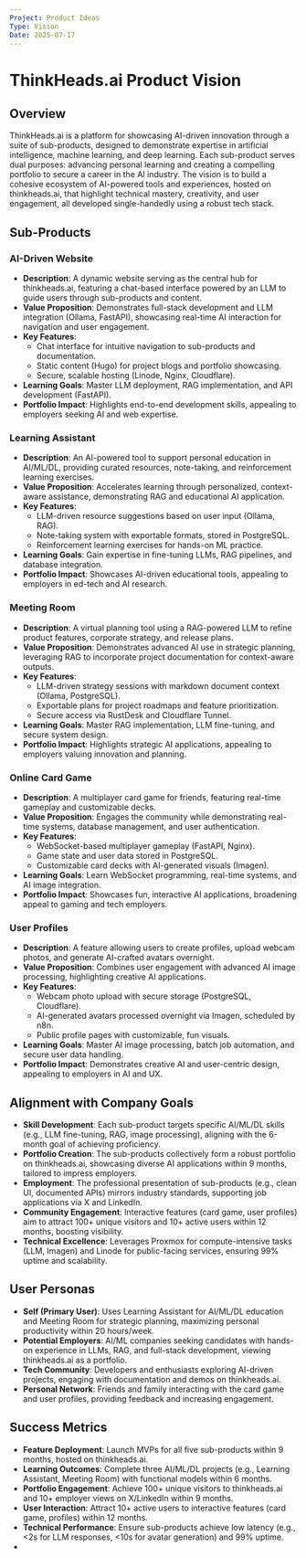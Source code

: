 ```yaml
---
Project: Product Ideas
Type: Vision
Date: 2025-07-17
---
```


# ThinkHeads.ai Product Vision

## Overview
ThinkHeads.ai is a platform for showcasing AI-driven innovation through a suite of sub-products, designed to demonstrate expertise in artificial intelligence, machine learning, and deep learning. Each sub-product serves dual purposes: advancing personal learning and creating a compelling portfolio to secure a career in the AI industry. The vision is to build a cohesive ecosystem of AI-powered tools and experiences, hosted on thinkheads.ai, that highlight technical mastery, creativity, and user engagement, all developed single-handedly using a robust tech stack.

## Sub-Products
### AI-Driven Website
- **Description**: A dynamic website serving as the central hub for thinkheads.ai, featuring a chat-based interface powered by an LLM to guide users through sub-products and content.
- **Value Proposition**: Demonstrates full-stack development and LLM integration (Ollama, FastAPI), showcasing real-time AI interaction for navigation and user engagement.
- **Key Features**:
  - Chat interface for intuitive navigation to sub-products and documentation.
  - Static content (Hugo) for project blogs and portfolio showcasing.
  - Secure, scalable hosting (Linode, Nginx, Cloudflare).
- **Learning Goals**: Master LLM deployment, RAG implementation, and API development (FastAPI).
- **Portfolio Impact**: Highlights end-to-end development skills, appealing to employers seeking AI and web expertise.

### Learning Assistant
- **Description**: An AI-powered tool to support personal education in AI/ML/DL, providing curated resources, note-taking, and reinforcement learning exercises.
- **Value Proposition**: Accelerates learning through personalized, context-aware assistance, demonstrating RAG and educational AI application.
- **Key Features**:
  - LLM-driven resource suggestions based on user input (Ollama, RAG).
  - Note-taking system with exportable formats, stored in PostgreSQL.
  - Reinforcement learning exercises for hands-on ML practice.
- **Learning Goals**: Gain expertise in fine-tuning LLMs, RAG pipelines, and database integration.
- **Portfolio Impact**: Showcases AI-driven educational tools, appealing to employers in ed-tech and AI research.

### Meeting Room
- **Description**: A virtual planning tool using a RAG-powered LLM to refine product features, corporate strategy, and release plans.
- **Value Proposition**: Demonstrates advanced AI use in strategic planning, leveraging RAG to incorporate project documentation for context-aware outputs.
- **Key Features**:
  - LLM-driven strategy sessions with markdown document context (Ollama, PostgreSQL).
  - Exportable plans for project roadmaps and feature prioritization.
  - Secure access via RustDesk and Cloudflare Tunnel.
- **Learning Goals**: Master RAG implementation, LLM fine-tuning, and secure system design.
- **Portfolio Impact**: Highlights strategic AI applications, appealing to employers valuing innovation and planning.

### Online Card Game
- **Description**: A multiplayer card game for friends, featuring real-time gameplay and customizable decks.
- **Value Proposition**: Engages the community while demonstrating real-time systems, database management, and user authentication.
- **Key Features**:
  - WebSocket-based multiplayer gameplay (FastAPI, Nginx).
  - Game state and user data stored in PostgreSQL.
  - Customizable card decks with AI-generated visuals (Imagen).
- **Learning Goals**: Learn WebSocket programming, real-time systems, and AI image integration.
- **Portfolio Impact**: Showcases fun, interactive AI applications, broadening appeal to gaming and tech employers.

### User Profiles
- **Description**: A feature allowing users to create profiles, upload webcam photos, and generate AI-crafted avatars overnight.
- **Value Proposition**: Combines user engagement with advanced AI image processing, highlighting creative AI applications.
- **Key Features**:
  - Webcam photo upload with secure storage (PostgreSQL, Cloudflare).
  - AI-generated avatars processed overnight via Imagen, scheduled by n8n.
  - Public profile pages with customizable, fun visuals.
- **Learning Goals**: Master AI image processing, batch job automation, and secure user data handling.
- **Portfolio Impact**: Demonstrates creative AI and user-centric design, appealing to employers in AI and UX.

## Alignment with Company Goals
- **Skill Development**: Each sub-product targets specific AI/ML/DL skills (e.g., LLM fine-tuning, RAG, image processing), aligning with the 6-month goal of achieving proficiency.
- **Portfolio Creation**: The sub-products collectively form a robust portfolio on thinkheads.ai, showcasing diverse AI applications within 9 months, tailored to impress employers.
- **Employment**: The professional presentation of sub-products (e.g., clean UI, documented APIs) mirrors industry standards, supporting job applications via X and LinkedIn.
- **Community Engagement**: Interactive features (card game, user profiles) aim to attract 100+ unique visitors and 10+ active users within 12 months, boosting visibility.
- **Technical Excellence**: Leverages Proxmox for compute-intensive tasks (LLM, Imagen) and Linode for public-facing services, ensuring 99% uptime and scalability.

## User Personas
- **Self (Primary User)**: Uses Learning Assistant for AI/ML/DL education and Meeting Room for strategic planning, maximizing personal productivity within 20 hours/week.
- **Potential Employers**: AI/ML companies seeking candidates with hands-on experience in LLMs, RAG, and full-stack development, viewing thinkheads.ai as a portfolio.
- **Tech Community**: Developers and enthusiasts exploring AI-driven projects, engaging with documentation and demos on thinkheads.ai.
- **Personal Network**: Friends and family interacting with the card game and user profiles, providing feedback and increasing engagement.

## Success Metrics
- **Feature Deployment**: Launch MVPs for all five sub-products within 9 months, hosted on thinkheads.ai.
- **Learning Outcomes**: Complete three AI/ML/DL projects (e.g., Learning Assistant, Meeting Room) with functional models within 6 months.
- **Portfolio Engagement**: Achieve 100+ unique visitors to thinkheads.ai and 10+ employer views on X/LinkedIn within 9 months.
- **User Interaction**: Attract 10+ active users to interactive features (card game, profiles) within 12 months.
- **Technical Performance**: Ensure sub-products achieve low latency (e.g., <2s for LLM responses, <10s for avatar generation) and 99% uptime.
- 